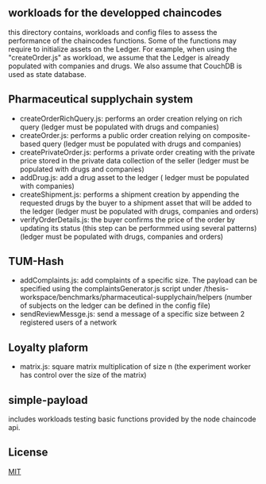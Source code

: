 ## workloads for the developped chaincodes
this directory contains, workloads and config files to assess the performance of the chaincodes functions. Some of the functions may require to initialize assets on the Ledger. For example, when using the "createOrder.js" as workload, we assume that the Ledger is already populated with companies and drugs. We also assume that CouchDB is used as state database. 

## Pharmaceutical supplychain system

- createOrderRichQuery.js: performs an order creation relying on rich query (ledger must be populated with drugs and companies)
- createOrder.js: performs a public order creation relying on composite-based query (ledger must be populated with drugs and companies)
- createPrivateOrder.js: performs a private order creating with the private price stored in the private data collection of the seller (ledger must be populated with drugs and companies)
- addDrug.js: add a drug asset to the ledger ( ledger must be populated with companies)
- createShipment.js: performs a shipment creation by appending the requested drugs by the buyer to a shipment asset that will be added to the ledger (ledger must be populated with drugs, companies and orders) 
- verifyOrderDetails.js: the buyer confirms the price of the order by updating its status (this step can be performmed using several patterns) (ledger must be populated with drugs, companies and orders)


## TUM-Hash

- addComplaints.js: add complaints of a specific size. The payload can be specified  using the complaintsGenerator.js script under /thesis-workspace/benchmarks/pharmaceutical-supplychain/helpers (number of subjects on the ledger can be defined in the config file)
- sendReviewMessge.js: send a message of a specific size between 2 registered users of a network



## Loyalty plaform
- matrix.js: square matrix multiplication of size n (the experiment worker has control over the size of the matrix) 

## simple-payload

includes workloads testing basic functions provided by the node chaincode api.


## License
[MIT](https://choosealicense.com/licenses/mit/)
